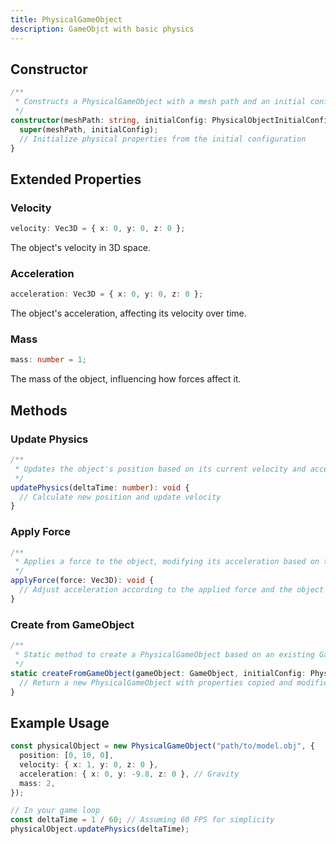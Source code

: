 ```yaml
---
title: PhysicalGameObject
description: GameObjct with basic physics
---
```


## Constructor

```typescript
/**
 * Constructs a PhysicalGameObject with a mesh path and an initial configuration that includes physical properties.
 */
constructor(meshPath: string, initialConfig: PhysicalObjectInitialConfig) {
  super(meshPath, initialConfig);
  // Initialize physical properties from the initial configuration
}
```

## Extended Properties

### Velocity
```typescript
velocity: Vec3D = { x: 0, y: 0, z: 0 };
```
The object's velocity in 3D space.

### Acceleration
```typescript
acceleration: Vec3D = { x: 0, y: 0, z: 0 };
```
The object's acceleration, affecting its velocity over time.

### Mass
```typescript
mass: number = 1;
```
The mass of the object, influencing how forces affect it.

## Methods

### Update Physics
```typescript
/**
 * Updates the object's position based on its current velocity and acceleration over the given time interval.
 */
updatePhysics(deltaTime: number): void {
  // Calculate new position and update velocity
}
```

### Apply Force
```typescript
/**
 * Applies a force to the object, modifying its acceleration based on the object's mass.
 */
applyForce(force: Vec3D): void {
  // Adjust acceleration according to the applied force and the object's mass
}
```

### Create from GameObject
```typescript
/**
 * Static method to create a PhysicalGameObject based on an existing GameObject and an optional physical configuration.
 */
static createFromGameObject(gameObject: GameObject, initialConfig: PhysicalObjectInitialConfig = {}): PhysicalGameObject {
  // Return a new PhysicalGameObject with properties copied and modified from the provided GameObject
}
```

## Example Usage

```typescript
const physicalObject = new PhysicalGameObject("path/to/model.obj", {
  position: [0, 10, 0],
  velocity: { x: 1, y: 0, z: 0 },
  acceleration: { x: 0, y: -9.8, z: 0 }, // Gravity
  mass: 2,
});

// In your game loop
const deltaTime = 1 / 60; // Assuming 60 FPS for simplicity
physicalObject.updatePhysics(deltaTime);
```
